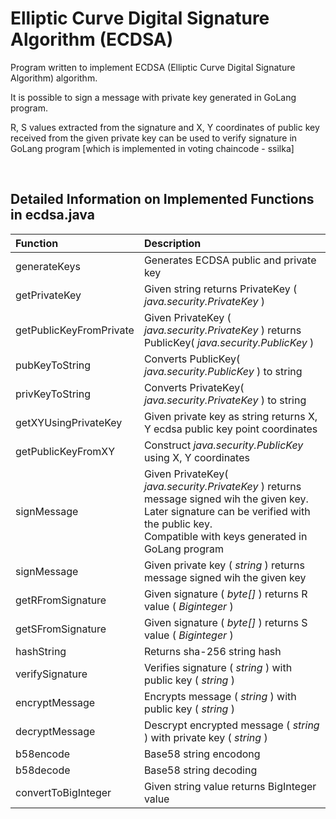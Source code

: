 # Elliptic Curve Digital Signature Algorithm (ECDSA)

Program written to implement ECDSA (Elliptic Curve Digital Signature Algorithm) algorithm.

It is possible to sign a message with private key generated in GoLang program. 

R, S values extracted from the signature and X, Y coordinates of public key received from the given private key can be used to verify signature in GoLang program [which is implemented in voting chaincode - ssilka] 

&nbsp; 

## Detailed Information on Implemented Functions in ecdsa.java


| Function                  | Description   |
| :-----                    | :-----        | 
| generateKeys              | Generates ECDSA public and private key           | 
| getPrivateKey             | Given string returns PrivateKey ( *java.security.PrivateKey* ) |
| getPublicKeyFromPrivate   | Given PrivateKey ( *java.security.PrivateKey* ) returns PublicKey( *java.security.PublicKey* ) |
| pubKeyToString            | Converts PublicKey( *java.security.PublicKey* ) to string | 
| privKeyToString           | Converts PrivateKey( *java.security.PrivateKey* ) to string | 
| getXYUsingPrivateKey      | Given private key as string returns X, Y ecdsa public key point coordinates |
| getPublicKeyFromXY        | Construct *java.security.PublicKey* using X, Y coordinates  |
| signMessage               | Given PrivateKey( *java.security.PrivateKey* ) returns message signed wih the given key. <br> Later signature can be verified with the public key. <br> Compatible with keys generated in GoLang program |
| signMessage               | Given private key ( *string* ) returns message signed wih the given key | 
| getRFromSignature         | Given signature ( *byte[]* ) returns R value ( *Biginteger* ) | 
| getSFromSignature         | Given signature ( *byte[]* ) returns S value ( *Biginteger* ) |
| hashString                | Returns sha-256 string hash |
| verifySignature           | Verifies signature ( *string* ) with public key ( *string* ) | 
| encryptMessage            | Encrypts message ( *string* ) with public key ( *string* ) | 
| decryptMessage            | Descrypt encrypted message ( *string* ) with private key ( *string* )  |
| b58encode                 | Base58 string encodong |
| b58decode                 | Base58 string decoding | 
| convertToBigInteger       | Given string value returns BigInteger value | 
